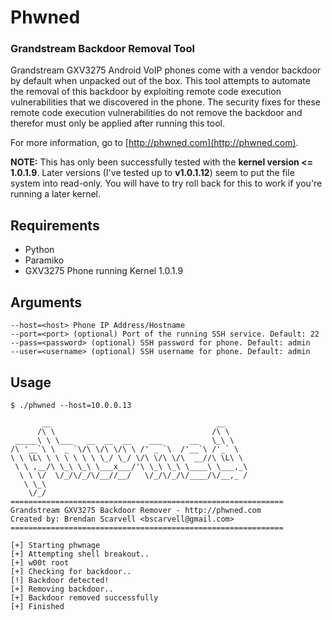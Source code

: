 # Phwned
### Grandstream Backdoor Removal Tool

Grandstream GXV3275 Android VoIP phones come with a vendor backdoor by default when unpacked out of the box. This tool attempts to automate the removal of this backdoor by exploiting remote code execution vulnerabilities that we discovered in the phone. The security fixes for these remote code execution vulnerabilities do not remove the backdoor and therefor must only be applied after running this tool.

For more information, go to [http://phwned.com](http://phwned.com).

**NOTE:** This has only been successfully tested with the **kernel version <= 1.0.1.9**. Later versions (I've tested up to **v1.0.1.12**) seem to put the file system into read-only. You will have to try roll back for this to work if you're running a later kernel.

## Requirements
- Python
- Paramiko
- GXV3275 Phone running Kernel 1.0.1.9

## Arguments

    --host=<host> Phone IP Address/Hostname
    --port=<port> (optional) Port of the running SSH service. Default: 22
    --pass=<password> (optional) SSH password for phone. Default: admin
    --user=<username> (optional) SSH username for phone. Default: admin

## Usage

    $ ./phwned --host=10.0.0.13

           __                                     __
          /\ \                                   /\ \
     _____\ \ \___   __  __  __    ___      __   \_\ \
    /\ '__`\ \  _ `\/\ \/\ \/\ \ /' _ `\  /'__`\ /'_` \
    \ \ \L\ \ \ \ \ \ \ \_/ \_/ \/\ \/\ \/\  __//\ \L\ \
     \ \ ,__/\ \_\ \_\ \___x___/'\ \_\ \_\ \____\ \___,_\
      \ \ \/  \/_/\/_/\/__//__/   \/_/\/_/\/____/\/__,_ /
       \ \_\
        \/_/
    =============================================================
    Grandstream GXV3275 Backdoor Remover - http://phwned.com
    Created by: Brendan Scarvell <bscarvell@gmail.com>
    =============================================================

    [+] Starting phwnage
    [+] Attempting shell breakout..
    [+] w00t root
    [+] Checking for backdoor..
    [!] Backdoor detected!
    [+] Removing backdoor..
    [+] Backdoor removed successfully
    [+] Finished
